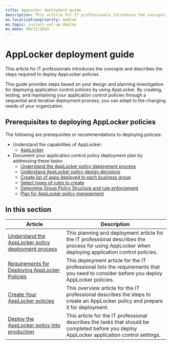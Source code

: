 ```yaml
---
title: AppLocker deployment guide
description: This article for IT professionals introduces the concepts and describes the steps required to deploy AppLocker policies.
ms.localizationpriority: medium
ms.topic: install-set-up-deploy
ms.date: 09/11/2024
---
```


# AppLocker deployment guide

This article for IT professionals introduces the concepts and describes the steps required to deploy AppLocker policies.

This guide provides steps based on your design and planning investigation for deploying application control policies by using AppLocker. By creating, testing, and maintaining your application control policies through a sequential and iterative deployment process, you can adapt to the changing needs of your organization.

## Prerequisites to deploying AppLocker policies

The following are prerequisites or recommendations to deploying policies:

- Understand the capabilities of AppLocker:
  - [AppLocker](applocker-overview.md)
- Document your application control policy deployment plan by addressing these tasks:
  - [Understand the AppLocker policy deployment process](understand-the-applocker-policy-deployment-process.md)
  - [Understand AppLocker policy design decisions](understand-applocker-policy-design-decisions.md)
  - [Create list of apps deployed to each business group](create-list-of-applications-deployed-to-each-business-group.md)
  - [Select types of rules to create](select-types-of-rules-to-create.md)
  - [Determine Group Policy Structure and rule enforcement](determine-group-policy-structure-and-rule-enforcement.md)
  - [Plan for AppLocker policy management](plan-for-applocker-policy-management.md)

## In this section

| Article | Description |
| --- | --- |
| [Understand the AppLocker policy deployment process](understand-the-applocker-policy-deployment-process.md) | This planning and deployment article for the IT professional describes the process for using AppLocker when deploying application control policies. |
| [Requirements for Deploying AppLocker Policies](requirements-for-deploying-applocker-policies.md) | This deployment article for the IT professional lists the requirements that you need to consider before you deploy AppLocker policies. |
| [Create Your AppLocker policies](create-your-applocker-policies.md) | This overview article for the IT professional describes the steps to create an AppLocker policy and prepare it for deployment. |
| [Deploy the AppLocker policy into production](deploy-the-applocker-policy-into-production.md) | This article for the IT professional describes the tasks that should be completed before you deploy AppLocker application control settings. |
